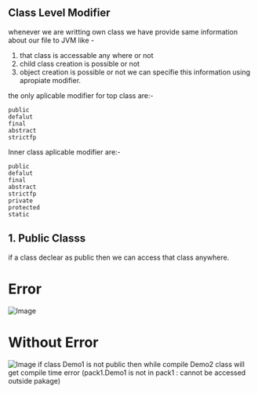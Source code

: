 ## Class Level Modifier 
whenever we are writting own class we have provide same information about our file to JVM like - 
1. that class is accessable any where or not
2. child class creation is possible or not
3. object creation is possible or not
we can specifie this information using apropiate modifier.

the only aplicable modifier for top class are:-
```
public
defalut
final
abstract
strictfp
```
Inner class aplicable modifier are:-
```
public
defalut
final
abstract
strictfp
private
protected
static
```
## 1. Public Classs
if a class declear as public then we can access that class anywhere.

# Error
![Image](https://github.com/user-attachments/assets/c3b847ae-ca0c-42e9-b799-7c10744d76bc)
# Without Error
![Image](https://github.com/user-attachments/assets/732e3a2c-85d5-4334-a411-166ec59646da)
if class Demo1 is not public then while compile Demo2 class will get compile time error (pack1.Demo1 is not in pack1 : cannot be accessed outside pakage)
